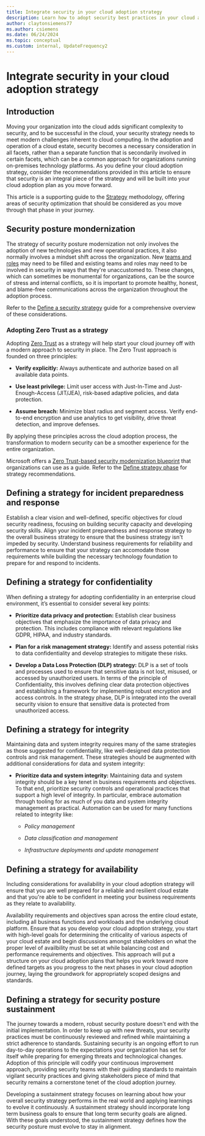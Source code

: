 ```yaml
---
title: Integrate security in your cloud adoption strategy
description: Learn how to adopt security best practices in your cloud adoption strategy
author: claytonsiemens77
ms.author: csiemens
ms.date: 06/24/2024
ms.topic: conceptual
ms.custom: internal, UpdateFrequency2
---
```


# Integrate security in your cloud adoption strategy

## Introduction

Moving your organization into the cloud adds significant complexity to security, and to be successful in the cloud, your security strategy needs to meet modern challenges inherent to cloud computing. In the adoption and operation of a cloud estate, security becomes a necessary consideration in all facets, rather than a separate function that is secondarily involved in certain facets, which can be a common approach for organizations running on-premises technology platforms. As you define your cloud adoption strategy, consider the recommendations provided in this article to ensure that security is an integral piece of the strategy and will be built into your cloud adoption plan as you move forward.

This article is a supporting guide to the [Strategy](../strategy/index.md) methodology, offering areas of security optimization that should be considered as you move through that phase in your journey.

## Security posture mondernization 

The strategy of security posture modernization not only involves the adoption of new technologies and new operational practices, it also normally involves a mindset shift across the organization. New [teams and roles](./refresh-teams-and-roles.md) may need to be filled and existing teams and roles may need to be involved in security in ways that they're unaccustomed to. These changes, which can sometimes be monumental for organizations, can be the source of stress and internal conflicts, so it is important to promote healthy, honest, and blame-free communications across the organization throughout the adoption process.

Refer to the [Define a security strategy](../strategy/define-security-strategy.md) guide for a comprehensive overview of these considerations.

### Adopting Zero Trust as a strategy

Adopting [Zero Trust](/security/zero-trust/zero-trust-overview) as a strategy will help start your cloud journey off with a modern approach to security in place. The Zero Trust approach is founded on three principles:

- **Verify explicitly:** Always authenticate and authorize based on all available data points.

- **Use least privilege:** Limit user access with Just-In-Time and Just-Enough-Access (JIT/JEA), risk-based adaptive policies, and data protection.

- **Assume breach:** Minimize blast radius and segment access. Verify end-to-end encryption and use analytics to get visibility, drive threat detection, and improve defenses.

By applying these principles across the cloud adoption process, the transformation to modern security can be a smoother experience for the entire organization.

Microsoft offers a [Zero Trust-based security modernization blueprint](/security/zero-trust/adopt/rapidly-modernize-security-posture) that organizations can use as a guide. Refer to the [Define strategy phase](/security/zero-trust/adopt/rapidly-modernize-security-posture#define-strategy-phase) for strategy recommendations.

## Defining a strategy for incident preparedness and response

Establish a clear vision and well-defined, specific objectives for cloud security readiness, focusing on building security capacity and developing security skills. Align your incident preparedness and response strategy to the overall business strategy to ensure that the business strategy isn't impeded by security. Understand business requirements for reliability and performance to ensure that your strategy can accomodate those requirements while building the necessary technology foundation to prepare for and respond to incidents.

## Defining a strategy for confidentiality

When defining a strategy for adopting confidentiality in an enterprise cloud environment, it’s essential to consider several key points:

- **Prioritize data privacy and protection:** Establish clear business objectives that emphasize the importance of data privacy and protection. This includes compliance with relevant regulations like GDPR, HIPAA, and industry standards.

- **Plan for a risk management strategy:** Identify and assess potential risks to data confidentiality and develop strategies to mitigate these risks.

- **Develop a Data Loss Protection (DLP) strategy:** DLP is a set of tools and processes used to ensure that sensitive data is not lost, misused, or accessed by unauthorized users. In terms of the principle of Confidentiality, this involves defining clear data protection objectives and establishing a framework for implementing robust encryption and access controls. In the strategy phase, DLP is integrated into the overall security vision to ensure that sensitive data is protected from unauthorized access.

## Defining a strategy for integrity

Maintaining data and system integrity requires many of the same strategies as those suggested for confidentiality, like well-designed data protection controls and risk management. These strategies should be augmented with additional considerations for data and system integrity:

- **Prioritize data and system integrity:** Maintaining data and system integrity should be a key tenet in business requirements and objectives. To that end, prioritize security controls and operational practices that support a high level of integrity. In particular, embrace automation through tooling for as much of you data and system integrity management as practical. Automation can be used for many functions related to integrity like:

    - *Policy management*

    - *Data classification and management*

    - *Infrastructure deployments and update management*

## Defining a strategy for availability

Including considerations for availability in your cloud adoption strategy will ensure that you are well prepared for a reliable and resilient cloud estate and that you're able to be confident in meeting your business requirements as they relate to availability.

Availability requirements and objectives span across the entire cloud estate, including all business functions and workloads and the underlying cloud platform. Ensure that as you develop your cloud adoption strategy, you start with high-level goals for determining the criticality of various aspects of your cloud estate and begin discussions amongst stakeholders on what the proper level of availbility must be set at while balancing cost and performance requirements and objectives.  This approach will put a structure on your cloud adoption plans that helps you work toward more defined targets as you progress to the next phases in your cloud adoption journey, laying the groundwork for appropriately scoped designs and standards.

## Defining a strategy for security posture sustainment

The journey towards a modern, robust security posture doesn't end with the initial implementation. In order to keep up with new threats, your security practices must be continuously reviewed and refined while maintaining a strict adherence to standards. Sustaining security is an ongoing effort to run day-to-day operations to the expectations your organization has set for itself while preparing for emerging threats and technological changes. Adoption of this principle will codify your continuous improvement approach, providing security teams with their guiding standards to maintain vigilant security practices and giving stakeholders piece of mind that security remains a cornerstone tenet of the cloud adoption journey. 

Developing a sustainment strategy focuses on learning about how your overall security strategy performs in the real world and applying learnings to evolve it continuously. A sustainment strategy should incorporate long term business goals to ensure that long term security goals are aligned. With these goals understood, the sustainment strategy defines how the security posture must evolve to stay in alignment.